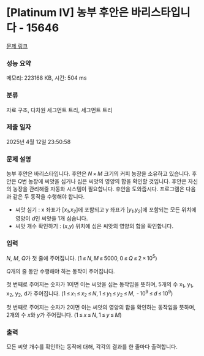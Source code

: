 # [Platinum IV] 농부 후안은 바리스타입니다 - 15646 

[문제 링크](https://www.acmicpc.net/problem/15646) 

### 성능 요약

메모리: 223168 KB, 시간: 504 ms

### 분류

자료 구조, 다차원 세그먼트 트리, 세그먼트 트리

### 제출 일자

2025년 4월 12일 23:50:58

### 문제 설명

<p>농부 후안은 바리스타입니다. 후안은 <i>N</i> × <i>M</i> 크기의 커피 농장을 소유하고 있습니다. 후안은 <em>Q</em>번 농장에 씨앗을 심거나 심은 씨앗의 영양의 합을 확인할 것입니다. 후안은 자신의 농장을 관리해줄 자동화 시스템이 필요합니다. 후안을 도와줍시다. 프로그램은 다음과 같은 두 동작을 수행해야 합니다.</p>

<ul>
	<li>씨앗 심기 : x 좌표가 [<em>x<sub>1</sub></em>,<em>x<sub>2</sub></em>]에 포함되고 y 좌표가 [<em>y<sub>1</sub></em>,<em>y<sub>2</sub></em>]에 포함되는 모든 위치에 영양이 <em>d</em>인 씨앗을 1개 심습니다.</li>
	<li>씨앗 개수 확인하기 : (<em>x</em>,<em>y</em>) 위치에 심은 씨앗의 영양의 합을 확인합니다.</li>
</ul>

### 입력 

 <p><em>N</em>, <em>M</em>, <em>Q</em>가 첫 줄에 주어집니다. (1 ≤ <i>N</i>, <i>M</i> ≤ 5000, 0 ≤ <i>Q</i> ≤ 2 × 10<sup>5</sup>)</p>

<p><em>Q</em>개의 줄 동안 수행해야 하는 동작이 주어집니다.</p>

<p>첫 번째로 주어지는 숫자가 1이면 이는 씨앗을 심는 동작임을 뜻하며, 5개의 수 x<sub>1</sub>, y<sub>1</sub>, x<sub>2</sub>, y<sub>2</sub>, d가 주어집니다. (1 ≤ <i>x</i><sub>1</sub> ≤ <i>x</i><sub>2</sub> ≤ <i>N</i>, 1 ≤ <i>y</i><sub>1</sub> ≤ <i>y</i><sub>2</sub> ≤ <i>M</i>,  - 10<sup>9</sup> ≤ <i>d</i> ≤ 10<sup>9</sup>)</p>

<p>첫 번째로 주어지는 숫자가 2이면 이는 씨앗의 영양의 합을 확인하는 동작임을 뜻하며, 2개의 수 <em>x</em>와 <em>y</em>가 주어집니다. (1 ≤ <i>x</i> ≤ <i>N</i>, 1 ≤ <i>y</i> ≤ <i>M</i>)</p>

### 출력 

 <p>모든 씨앗 개수를 확인하는 동작에 대해, 각각의 결과를 한 줄마다 출력합니다.</p>


